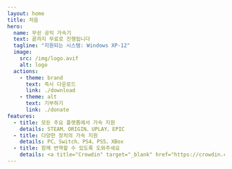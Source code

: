 ```yaml
---
layout: home
title: 처음
hero:
  name: 무쉰 공익 가속기
  text: 끝까지 무료로 진행됩니다
  tagline: "지원되는 시스템: Windows XP-12"
  image:
    src: /img/logo.avif
    alt: logo
  actions:
    - theme: brand
      text: 즉시 다운로드
      link: ./download
    - theme: alt
      text: 기부하기
      link: ./donate
features:
  - title: 모든 주요 플랫폼에서 가속 지원
    details: STEAM、ORIGIN、UPLAY、EPIC
  - title: 다양한 장치의 가속 지원
    details: PC、Switch、PS4、PS5、XBox
  - title: 함께 번역할 수 있도록 도와주세요
    details: <a title="Crowdin" target="_blank" href="https://crowdin.com/project/mxfree"><img src="https://badges.crowdin.net/mxfree/localized.svg"></a>
---
```


